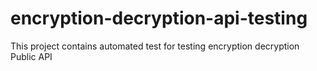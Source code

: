 # encryption-decryption-api-testing
This project contains automated test for testing encryption decryption Public API
